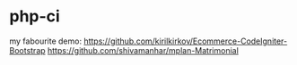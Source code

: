 # php-ci

my fabourite demo:
https://github.com/kirilkirkov/Ecommerce-CodeIgniter-Bootstrap
https://github.com/shivamanhar/mplan-Matrimonial
